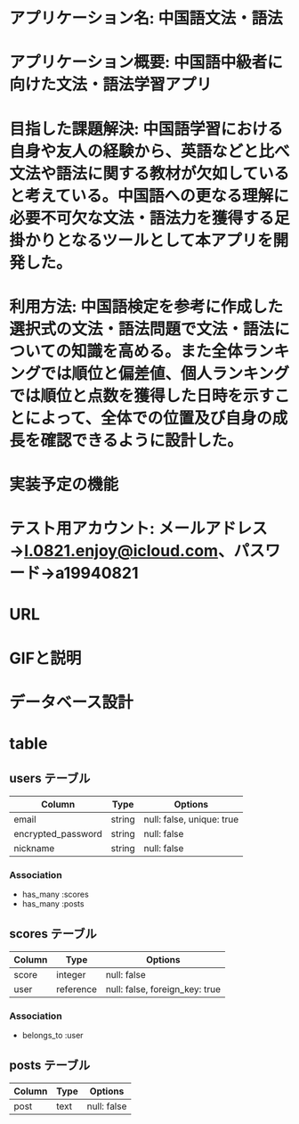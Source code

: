 # アプリケーション名: 中国語文法・語法

# アプリケーション概要: 中国語中級者に向けた文法・語法学習アプリ

# 目指した課題解決: 中国語学習における自身や友人の経験から、英語などと比べ文法や語法に関する教材が欠如していると考えている。中国語への更なる理解に必要不可欠な文法・語法力を獲得する足掛かりとなるツールとして本アプリを開発した。

# 利用方法: 中国語検定を参考に作成した選択式の文法・語法問題で文法・語法についての知識を高める。また全体ランキングでは順位と偏差値、個人ランキングでは順位と点数を獲得した日時を示すことによって、全体での位置及び自身の成長を確認できるように設計した。

# 実装予定の機能	

# テスト用アカウント: メールアドレス→l.0821.enjoy@icloud.com、パスワード→a19940821

# URL

# GIFと説明

# データベース設計	

# table
## users テーブル

| Column            | Type   | Options                  |
| --------          | ------ | -----------              |
| email             | string | null: false, unique: true|
| encrypted_password| string | null: false              |
| nickname          | string | null: false              |      

### Association

- has_many :scores
- has_many :posts

## scores テーブル

| Column          | Type    | Options     |
| --------        | ------  | ----------- |
| score           | integer | null: false |
| user            |reference| null: false, foreign_key: true|


### Association

- belongs_to :user

## posts テーブル

| Column         | Type    | Options     |
| --------       | ------  | ----------- |
| post           | text    | null: false |



	


